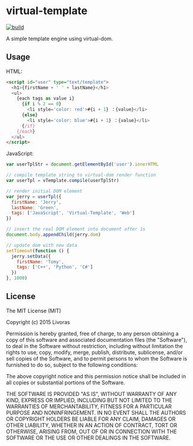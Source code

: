 virtual-template
=============================
[![build](https://circleci.com/gh/livoras/virtual-template/tree/dsl.png?style=shield)](https://circleci.com/gh/livoras/virtual-template) 

A simple template engine using virtual-dom. 

## Usage

HTML: 

```html
<script id="user" type="text/template">
  <h1>{firstName + ' ' + lastName}</h1>
  <ul>
    {each tags as value i}
      {if i % 2 == 0}
        <li style='color: red'>#{i + 1} ：{value}</li>
      {else}
        <li style='color: blue'>#{i + 1} ：{value}</li>
      {/if}
    {/each}
  </ul>
</script>
```

JavaScript:

```javascript
var userTplStr = document.getElementById('user').innerHTML

// compile template string to virtual-dom render function
var userTpl = vTemplate.compile(userTplStr)

// render initial DOM element
var jerry = userTpl({
  firstName: 'Jerry',
  lastName: 'Green',
  tags: ['JavaScript', 'Virtual-Template', 'Web']
})

// insert the real DOM element into document after 1s
document.body.appendChild(jerry.dom)

// update dom with new data
setTimeout(function () {
  jerry.setData({
    firstName: 'Tomy',
    tags: ['C++', 'Python', 'C#']
  })
}, 1000)
```

## License

The MIT License (MIT)

Copyright (c) 2015 Livoras

Permission is hereby granted, free of charge, to any person obtaining a copy
of this software and associated documentation files (the "Software"), to deal
in the Software without restriction, including without limitation the rights
to use, copy, modify, merge, publish, distribute, sublicense, and/or sell
copies of the Software, and to permit persons to whom the Software is
furnished to do so, subject to the following conditions:

The above copyright notice and this permission notice shall be included in all
copies or substantial portions of the Software.

THE SOFTWARE IS PROVIDED "AS IS", WITHOUT WARRANTY OF ANY KIND, EXPRESS OR
IMPLIED, INCLUDING BUT NOT LIMITED TO THE WARRANTIES OF MERCHANTABILITY,
FITNESS FOR A PARTICULAR PURPOSE AND NONINFRINGEMENT. IN NO EVENT SHALL THE
AUTHORS OR COPYRIGHT HOLDERS BE LIABLE FOR ANY CLAIM, DAMAGES OR OTHER
LIABILITY, WHETHER IN AN ACTION OF CONTRACT, TORT OR OTHERWISE, ARISING FROM,
OUT OF OR IN CONNECTION WITH THE SOFTWARE OR THE USE OR OTHER DEALINGS IN THE
SOFTWARE.